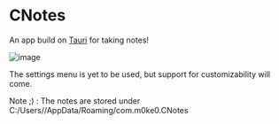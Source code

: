 # CNotes
An app build on [Tauri](https://www.tauri.app) for taking notes!

![image](https://user-images.githubusercontent.com/77022526/180301589-d0d5e781-827c-462b-9f13-fd4edfa82ada.png)

The settings menu is yet to be used, but support for customizability will come.

Note ;) : The notes are stored under C:/Users/<username>/AppData/Roaming/com.m0ke0.CNotes

